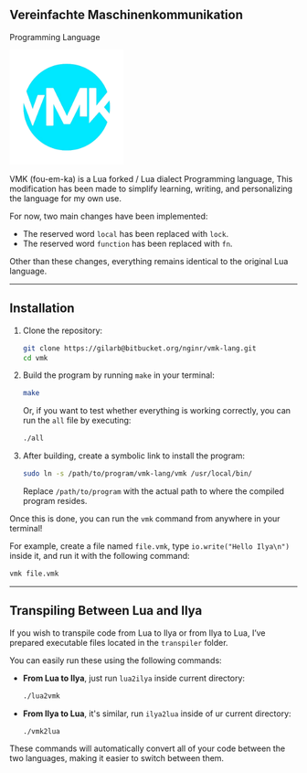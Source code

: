 ## Vereinfachte Maschinenkommunikation

Programming Language

<img src="img/vmk.png" alt="vmk" width="200"/>

VMK (fou-em-ka) is a Lua forked / Lua dialect Programming language, This
modification has been made to simplify learning, writing, and personalizing the
language for my own use.

For now, two main changes have been implemented:

- The reserved word `local` has been replaced with `lock`.
- The reserved word `function` has been replaced with `fn`.

Other than these changes, everything remains identical to the original Lua
language.

---

## Installation

1. Clone the repository:
   ```bash
   git clone https://gilarb@bitbucket.org/nginr/vmk-lang.git
   cd vmk
   ```

2. Build the program by running `make` in your terminal:
   ```bash
   make
   ```
   Or, if you want to test whether everything is working correctly, you can run
   the `all` file by executing:
   ```bash
   ./all
   ```

3. After building, create a symbolic link to install the program:
   ```bash
   sudo ln -s /path/to/program/vmk-lang/vmk /usr/local/bin/
   ```

   Replace `/path/to/program` with the actual path to where the compiled program
   resides.

Once this is done, you can run the `vmk` command from anywhere in your terminal!

For example, create a file named `file.vmk`, type `io.write("Hello Ilya\n")`
inside it, and run it with the following command:

```bash
vmk file.vmk
```

---

## Transpiling Between Lua and Ilya

If you wish to transpile code from Lua to Ilya or from Ilya to Lua, I’ve
prepared executable files located in the `transpiler` folder.

You can easily run these using the following commands:

- **From Lua to Ilya**, just run `lua2ilya` inside current directory:
  ```bash
  ./lua2vmk
  ```

- **From Ilya to Lua**, it's similar, run `ilya2lua` inside of ur current
  directory:
  ```bash
  ./vmk2lua
  ```

These commands will automatically convert all of your code between the two
languages, making it easier to switch between them.
